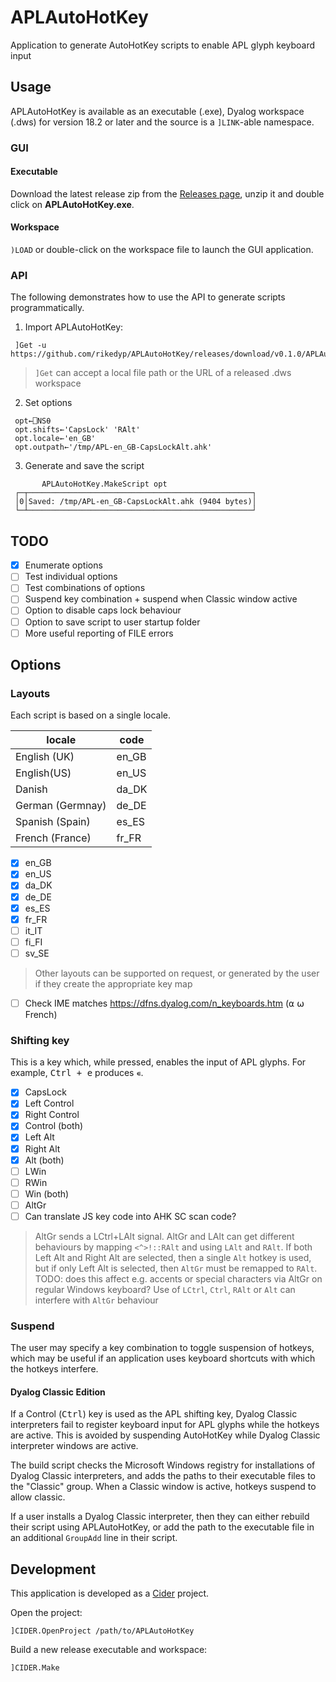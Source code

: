 # APLAutoHotKey
Application to generate AutoHotKey scripts to enable APL glyph keyboard input

## Usage
APLAutoHotKey is available as an executable (.exe), Dyalog workspace (.dws) for version 18.2 or later and the source is a `]LINK`-able namespace.

### GUI

#### Executable
Download the latest release zip from the [Releases page](https://github.com/rikedyp/APLAutoHotKey/releases), unzip it and double click on **APLAutoHotKey.exe**.

#### Workspace
`)LOAD` or double-click on the workspace file to launch the GUI application.

### API
The following demonstrates how to use the API to generate scripts programmatically.

1. Import APLAutoHotKey:

  ```
   ]Get -u https://github.com/rikedyp/APLAutoHotKey/releases/download/v0.1.0/APLAutoHotKey.dws
  ```

> `]Get` can accept a local file path or the URL of a released .dws workspace

2. Set options

  ```
   opt←⎕NS⍬
   opt.shifts←'CapsLock' 'RAlt'
   opt.locale←'en_GB'
   opt.outpath←'/tmp/APL-en_GB-CapsLockAlt.ahk'
  ```
  
3. Generate and save the script

  ```
         APLAutoHotKey.MakeScript opt
   ┌─┬──────────────────────────────────────────────────┐
   │0│Saved: /tmp/APL-en_GB-CapsLockAlt.ahk (9404 bytes)│
   └─┴──────────────────────────────────────────────────┘
  ```
  
## TODO
- [x] Enumerate options
- [ ] Test individual options
- [ ] Test combinations of options
- [ ] Suspend key combination + suspend when Classic window active
- [ ] Option to disable caps lock behaviour
- [ ] Option to save script to user startup folder
- [ ] More useful reporting of FILE errors

## Options

### Layouts
Each script is based on a single locale. 

|locale|code|
|---|---|
|English (UK)|en_GB|
|English(US)|en_US|
|Danish|da_DK|
|German (Germnay)|de_DE|
|Spanish (Spain)|es_ES|
|French (France)|fr_FR|

- [x] en_GB
- [x] en_US
- [x] da_DK
- [x] de_DE
- [x] es_ES
- [x] fr_FR
- [ ] it_IT
- [ ] fi_FI
- [ ] sv_SE

> Other layouts can be supported on request, or generated by the user if they create the appropriate key map

- [ ] Check IME matches https://dfns.dyalog.com/n_keyboards.htm (⍺ ⍵ French)

### Shifting key
This is a key which, while pressed, enables the input of APL glyphs. For example, <kbd>Ctrl + e</kbd> produces `∊`.

- [x] CapsLock
- [x] Left Control
- [x] Right Control
- [x] Control (both)
- [x] Left Alt
- [x] Right Alt
- [x] Alt (both)
- [ ] LWin
- [ ] RWin
- [ ] Win (both)
- [ ] AltGr
- [ ] Can translate JS key code into AHK SC scan code?

> AltGr sends a LCtrl+LAlt signal. AltGr and LAlt can get different behaviours by mapping `<^>!::RAlt` and using `LAlt` and `RAlt`. If both Left Alt and Right Alt are selected, then a single `Alt` hotkey is used, but if only Left Alt is selected, then `AltGr` must be remapped to `RAlt`. TODO: does this affect e.g. accents or special characters via AltGr on regular Windows keyboard?
> Use of `LCtrl`, `Ctrl`, `RAlt` or `Alt` can interfere with `AltGr` behaviour

### Suspend
The user may specify a key combination to toggle suspension of hotkeys, which may be useful if an application uses keyboard shortcuts with which the hotkeys interfere.

#### Dyalog Classic Edition
If a Control (<kbd>Ctrl</kbd>) key is used as the APL shifting key, Dyalog Classic interpreters fail to register keyboard input for APL glyphs while the hotkeys are active. This is avoided by suspending AutoHotKey while Dyalog Classic interpreter windows are active.

The build script checks the Microsoft Windows registry for installations of Dyalog Classic interpreters, and adds the paths to their executable files to the "Classic" group. When a Classic window is active, hotkeys suspend to allow classic.

If a user installs a Dyalog Classic interpreter, then they can either rebuild their script using APLAutoHotKey, or add the path to the executable file in an additional `GroupAdd` line in their script.

## Development
This application is developed as a [Cider](https://github.com/aplteam/Cider) project.

Open the project:

```
]CIDER.OpenProject /path/to/APLAutoHotKey
```

Build a new release executable and workspace:

```
]CIDER.Make
```
